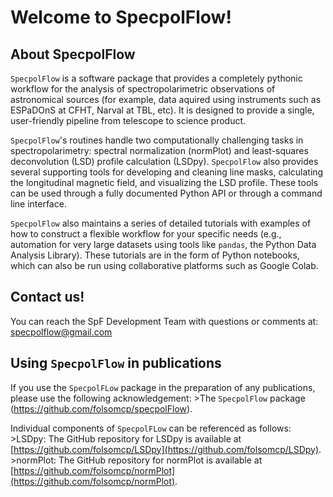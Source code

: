 # Welcome to SpecpolFlow!

## About SpecpolFlow

`SpecpolFlow` is a software package that provides a completely pythonic workflow for the analysis of spectropolarimetric observations of astronomical sources (for example, data aquired using instruments such as ESPaDOnS at CFHT, Narval at TBL, etc). It is designed to provide a single, user-friendly pipeline from telescope to science product.

`SpecpolFlow`'s routines handle two computationally challenging tasks in spectropolarimetry: spectral normalization (normPlot) and least-squares deconvolution (LSD) profile calculation (LSDpy). `SpecpolFlow` also provides several supporting tools for developing and cleaning line masks, calculating the longitudinal magnetic field, and visualizing the LSD profile. These tools can be used through a fully documented Python API or through a command line interface.

`SpecpolFlow` also maintains a series of detailed tutorials with examples of how to construct a flexible workflow for your specific needs (e.g., automation for very large datasets using tools like `pandas`, the Python Data Analysis Library). These tutorials are in the form of Python notebooks, which can also be run using collaborative platforms such as Google Colab. 

## Contact us!
You can reach the SpF Development Team with questions or comments at: specpolflow@gmail.com

## Using `SpecpolFlow` in publications
If you use the `SpecpolFLow` package in the preparation of any publications, please use the following acknowledgement:
    >The `SpecpolFlow` package (https://github.com/folsomcp/specpolFlow).

Individual components of `SpecpolFLow` can be referenced as follows:
    >LSDpy: The GitHub repository for LSDpy is available at [https://github.com/folsomcp/LSDpy](https://github.com/folsomcp/LSDpy).
    >normPlot: The GitHub repository for normPlot is available at [https://github.com/folsomcp/normPlot](https://github.com/folsomcp/normPlot).

